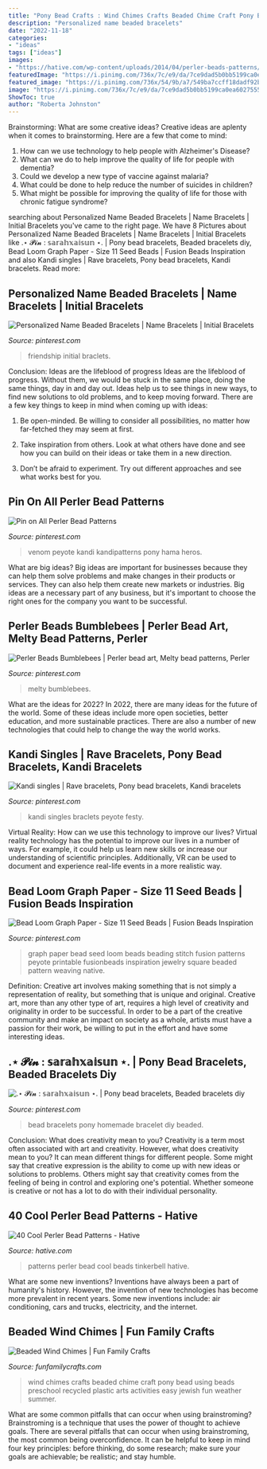 ```yaml
---
title: "Pony Bead Crafts : Wind Chimes Crafts Beaded Chime Craft Pony Bead Using Beads Preschool Recycled Plastic Arts Activities Easy Jewish Fun Weather Summer"
description: "Personalized name beaded bracelets"
date: "2022-11-18"
categories:
- "ideas"
tags: ["ideas"]
images:
- "https://hative.com/wp-content/uploads/2014/04/perler-beads-patterns/10-tinkerbell-beads-patterns.png"
featuredImage: "https://i.pinimg.com/736x/7c/e9/da/7ce9dad5b0bb5199ca0ea60275555722.jpg"
featured_image: "https://i.pinimg.com/736x/54/9b/a7/549ba7ccff18dadf92be9a1c7116aaa4.jpg"
image: "https://i.pinimg.com/736x/7c/e9/da/7ce9dad5b0bb5199ca0ea60275555722.jpg"
ShowToc: true
author: "Roberta Johnston"
---
```



Brainstorming: What are some creative ideas?
Creative ideas are aplenty when it comes to brainstorming. Here are a few that come to mind: 
1. How can we use technology to help people with Alzheimer's Disease? 
2. What can we do to help improve the quality of life for people with dementia? 
3. Could we develop a new type of vaccine against malaria? 
4. What could be done to help reduce the number of suicides in children? 
5. What might be possible for improving the quality of life for those with chronic fatigue syndrome?

	

		
searching about Personalized Name Beaded Bracelets | Name Bracelets | Initial Bracelets you've came to the right page. We have 8 Pictures about Personalized Name Beaded Bracelets | Name Bracelets | Initial Bracelets like .⋆ 𝓟𝓲𝓷 : 𝕤𝕒𝕣𝕒𝕙𝕩𝕒𝕚𝕤𝕦𝕟 ⋆. | Pony bead bracelets, Beaded bracelets diy, Bead Loom Graph Paper - Size 11 Seed Beads | Fusion Beads Inspiration and also Kandi singles | Rave bracelets, Pony bead bracelets, Kandi bracelets. Read more:
		
    
## Personalized Name Beaded Bracelets | Name Bracelets | Initial Bracelets

<img loading=lazy src="https://i.pinimg.com/736x/7c/e9/da/7ce9dad5b0bb5199ca0ea60275555722.jpg" onerror="this.onerror=null;this.src='https://tse4.mm.bing.net/th?id=OIP.8rjL4mgcj7eG0jeNi0GvzQHaJ4&amp;pid=15.1';" alt="Personalized Name Beaded Bracelets | Name Bracelets | Initial Bracelets">

_Source: pinterest.com_

>friendship initial braclets. 

	

Conclusion: Ideas are the lifeblood of progress
Ideas are the lifeblood of progress. Without them, we would be stuck in the same place, doing the same things, day in and day out. Ideas help us to see things in new ways, to find new solutions to old problems, and to keep moving forward.
There are a few key things to keep in mind when coming up with ideas:

1. Be open-minded. Be willing to consider all possibilities, no matter how far-fetched they may seem at first.

2. Take inspiration from others. Look at what others have done and see how you can build on their ideas or take them in a new direction.

3. Don’t be afraid to experiment. Try out different approaches and see what works best for you.

    
## Pin On All Perler Bead Patterns

<img loading=lazy src="https://i.pinimg.com/736x/66/8b/70/668b708c9e959a93546eaace5ceb9ee3--peyote-patterns-beading-patterns.jpg" onerror="this.onerror=null;this.src='https://tse2.mm.bing.net/th?id=OIP.fytRI12xeYjGR-obQBRHOQHaJn&amp;pid=15.1';" alt="Pin on All Perler Bead Patterns">

_Source: pinterest.com_

>venom peyote kandi kandipatterns pony hama heros. 

	

What are big ideas?
Big ideas are important for businesses because they can help them solve problems and make changes in their products or services. They can also help them create new markets or industries. Big ideas are a necessary part of any business, but it's important to choose the right ones for the company you want to be successful.

    
## Perler Beads Bumblebees | Perler Bead Art, Melty Bead Patterns, Perler

<img loading=lazy src="https://i.pinimg.com/736x/54/9b/a7/549ba7ccff18dadf92be9a1c7116aaa4.jpg" onerror="this.onerror=null;this.src='https://tse2.mm.bing.net/th?id=OIP._5rFNir-iaLdunViwmW73gHaFG&amp;pid=15.1';" alt="Perler Beads Bumblebees | Perler bead art, Melty bead patterns, Perler">

_Source: pinterest.com_

>melty bumblebees. 

	

What are the ideas for 2022?
In 2022, there are many ideas for the future of the world. Some of these ideas include more open societies, better education, and more sustainable practices. There are also a number of new technologies that could help to change the way the world works.

    
## Kandi Singles | Rave Bracelets, Pony Bead Bracelets, Kandi Bracelets

<img loading=lazy src="https://i.pinimg.com/736x/c9/6c/3c/c96c3c9eeaa4880b5ab235cd74559a34.jpg" onerror="this.onerror=null;this.src='https://tse2.mm.bing.net/th?id=OIP.OnRazpJJBuxglTlTMERzegHaJ4&amp;pid=15.1';" alt="Kandi singles | Rave bracelets, Pony bead bracelets, Kandi bracelets">

_Source: pinterest.com_

>kandi singles braclets peyote festy. 

	

Virtual Reality: How can we use this technology to improve our lives?
Virtual reality technology has the potential to improve our lives in a number of ways. For example, it could help us learn new skills or increase our understanding of scientific principles. Additionally, VR can be used to document and experience real-life events in a more realistic way.

    
## Bead Loom Graph Paper - Size 11 Seed Beads | Fusion Beads Inspiration

<img loading=lazy src="https://i.pinimg.com/736x/8c/50/cd/8c50cd36ac6c18a7cee165f60913330e.jpg" onerror="this.onerror=null;this.src='https://tse2.mm.bing.net/th?id=OIP.kxQXNAez5NC9xIHnNdgrEwHaHa&amp;pid=15.1';" alt="Bead Loom Graph Paper - Size 11 Seed Beads | Fusion Beads Inspiration">

_Source: pinterest.com_

>graph paper bead seed loom beads beading stitch fusion patterns peyote printable fusionbeads inspiration jewelry square beaded pattern weaving native. 

	

Definition: Creative art involves making something that is not simply a representation of reality, but something that is unique and original.
Creative art, more than any other type of art, requires a high level of creativity and originality in order to be successful. In order to be a part of the creative community and make an impact on society as a whole, artists must have a passion for their work, be willing to put in the effort and have some interesting ideas.

    
## .⋆ 𝓟𝓲𝓷 : 𝕤𝕒𝕣𝕒𝕙𝕩𝕒𝕚𝕤𝕦𝕟 ⋆. | Pony Bead Bracelets, Beaded Bracelets Diy

<img loading=lazy src="https://i.pinimg.com/736x/a4/b0/b1/a4b0b10ea7e876232955e71af61121e1.jpg" onerror="this.onerror=null;this.src='https://tse3.mm.bing.net/th?id=OIP.2sGfxljV0OX0FLfu9M9HBQHaJ3&amp;pid=15.1';" alt=".⋆ 𝓟𝓲𝓷 : 𝕤𝕒𝕣𝕒𝕙𝕩𝕒𝕚𝕤𝕦𝕟 ⋆. | Pony bead bracelets, Beaded bracelets diy">

_Source: pinterest.com_

>bead bracelets pony homemade bracelet diy beaded. 

	

Conclusion: What does creativity mean to you?
Creativity is a term most often associated with art and creativity. However, what does creativity mean to you? It can mean different things for different people. Some might say that creative expression is the ability to come up with new ideas or solutions to problems. Others might say that creativity comes from the feeling of being in control and exploring one's potential. Whether someone is creative or not has a lot to do with their individual personality.

    
## 40 Cool Perler Bead Patterns - Hative

<img loading=lazy src="https://hative.com/wp-content/uploads/2014/04/perler-beads-patterns/10-tinkerbell-beads-patterns.png" onerror="this.onerror=null;this.src='https://tse2.mm.bing.net/th?id=OIP.RB8z-Jue6QNhVR5iUph2lAHaHt&amp;pid=15.1';" alt="40 Cool Perler Bead Patterns - Hative">

_Source: hative.com_

>patterns perler bead cool beads tinkerbell hative. 

	

What are some new inventions?
Inventions have always been a part of humanity's history. However, the invention of new technologies has become more prevalent in recent years. Some new inventions include: air conditioning, cars and trucks, electricity, and the internet.

    
## Beaded Wind Chimes | Fun Family Crafts

<img loading=lazy src="https://funfamilycrafts.com/wp-content/uploads/2012/09/DSC06821.jpg" onerror="this.onerror=null;this.src='https://tse2.mm.bing.net/th?id=OIP.6Iz2iW5gpeno_pXt8vkYRwHaMA&amp;pid=15.1';" alt="Beaded Wind Chimes | Fun Family Crafts">

_Source: funfamilycrafts.com_

>wind chimes crafts beaded chime craft pony bead using beads preschool recycled plastic arts activities easy jewish fun weather summer. 

	

What are some common pitfalls that can occur when using brainstroming?
Brainstroming is a technique that uses the power of thought to achieve goals. There are several pitfalls that can occur when using brainstroming, the most common being overconfidence. It can be helpful to keep in mind four key principles: before thinking, do some research; make sure your goals are achievable; be realistic; and stay humble.

